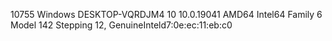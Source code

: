 10755 Windows DESKTOP-VQRDJM4 10 10.0.19041 AMD64 Intel64 Family 6 Model 142 Stepping 12, GenuineInteld7:0e:ec:11:eb:c0